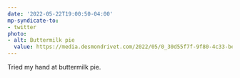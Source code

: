 ```yaml
---
date: '2022-05-22T19:00:50-04:00'
mp-syndicate-to:
- twitter
photo:
- alt: Buttermilk pie
  value: https://media.desmondrivet.com/2022/05/0_30d55f7f-9f80-4c33-be16-5f8e481ce604.jpg
---
```


Tried my hand at buttermilk pie.